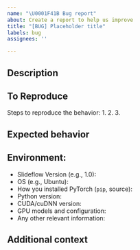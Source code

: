 ```yaml
---
name: "\U0001F41B Bug report"
about: Create a report to help us improve
title: "[BUG] Placeholder title"
labels: bug
assignees: ''

---
```


## Description
<!-- A clear and concise description of what the bug is. -->

## To Reproduce
Steps to reproduce the behavior:
1.
2.
3.

<!-- If you have a code sample, error messages, stack traces, please provide it here as well -->

## Expected behavior
<!-- A clear and concise description of what you expected to happen. -->

## Environment:
<!-- (please complete the following information) -->

 - Slideflow Version (e.g., 1.0):
 - OS (e.g., Ubuntu):
 - How you installed PyTorch (`pip`, source):
 - Python version:
 - CUDA/cuDNN version:
 - GPU models and configuration:
 - Any other relevant information:

## Additional context
<!-- Add any other context about the problem here. -->
